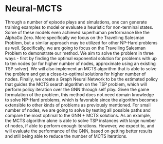# Neural-MCTS

Through a number of episode plays and simulations, one can generate training examples to model or evaluate a heuristic for non-terminal states. Some of these models even achieved superhuman performance like the AlphaGo Zero. More specifically we focus on the Travelling Salesman Problem, but a similar approach may be utilized for other NP-Hard problems as well.
Specifically, we are going to focus on the Travelling Salesman Problem to demonstrate our method. We aim to solve the problem in three ways - first by finding the optimal exponential solution for problems with up to ten nodes (or for higher number of nodes, approximate using an existing TSP solver). We will also implement an MCTS algorithm that is able to solve the problem and get a close-to-optimal solutions for higher number of nodes. Finally, we create a Graph Neural Network to be the estimated policy that guides the MCTS search algorithm on the TSP problem, which will perform policy iteration over the GNN through self play.
Given the game formulation of the problem, this method does not need domain knowledge to solve NP-Hard problems, which is favorable since the algorithm becomes extensible to other kinds of problems as previously mentioned.
For small number of nodes, we are going to solve by testing all possible paths and compare the most optimal to the GNN + MCTS solutions. As an example, the MCTS algorithm alone is able to solve TSP instances with large number of nodes, if able to perform enough iterations. However, we expect to, and will evaluate the performance of the GNN, based on getting better results and still being able to reduce the number of MCTS iterations.
